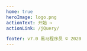 ```yaml
---
home: true
heroImage: logo.png
actionText: 开始 →
actionLink: /jQuery/

footer: v7.0 黑马程序员 © 2020
---
```

